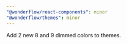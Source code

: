 ```yaml
---
"@wonderflow/react-components": minor
"@wonderflow/themes": minor
---
```


Add 2 new 8 and 9 dimmed colors to themes.

